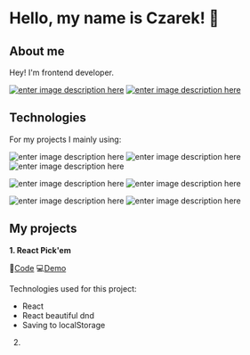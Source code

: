 
# Hello, my name is Czarek! 👋

## About me

Hey! I'm frontend developer. 

[![enter image description here](https://img.shields.io/badge/LinkedIn-blue?style=for-the-badge&logo=linkedin&labelColor=blue&link=https://www.linkedin.com/in/)](https://www.linkedin.com/in/czarek-bodnar-7b3b521b0/)
[![enter image description here](https://img.shields.io/badge/Gmail-red?style=for-the-badge&logo=gmail&labelColor=red&logoColor=white)](mailto:xsimi01x@gmail.com)

## Technologies

For my projects I mainly using:

![enter image description here](https://img.shields.io/badge/HTML5-orange?style=for-the-badge&logo=html5&labelColor=orange&logoColor=white)
![enter image description here](https://img.shields.io/badge/CSS3-blue?style=for-the-badge&logo=css3&labelColor=blue&logoColor=white)
![enter image description here](https://img.shields.io/badge/Javascript-black?style=for-the-badge&logo=Javascript&labelColor=black&logoColor=white)

![enter image description here](https://img.shields.io/badge/React-2319cf?style=for-the-badge&logo=React&labelColor=2319cf&logoColor=white)
![enter image description here](https://img.shields.io/badge/Firebase-ff9830?style=for-the-badge&logo=firebase&labelColor=ff9830&logoColor=white)

![enter image description here](https://img.shields.io/badge/Git-4f4e4d?style=for-the-badge&logo=git&labelColor=4f4e4d&logoColor=white)
![enter image description here](https://img.shields.io/badge/InVision-FF3366?style=for-the-badge&logo=invision&labelColor=FF3366&logoColor=white)

## My projects

**1. React Pick'em**

📜[Code](https://github.com/CezaryBodnar/react-pick-em-clone) 
💻[Demo](https://listazakupow.netlify.app/) 

Technologies used for this project:
- React
- React beautiful dnd
- Saving to localStorage

2.
